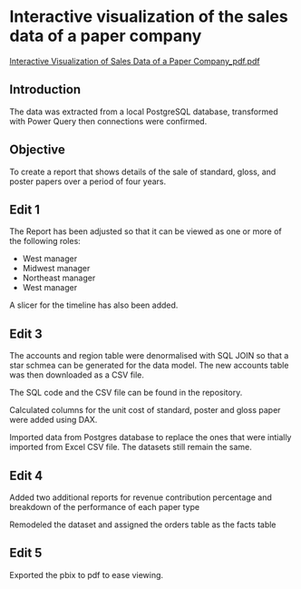 # Interactive visualization of the sales data of a paper company

[Interactive Visualization of Sales Data of a Paper Company_pdf.pdf](https://github.com/Hassanat-Awodipe/Power_BI--Parch_and_Posey_Sales_Data/files/8599555/Interactive.Visualization.of.Sales.Data.of.a.Paper.Company_pdf.pdf)


## Introduction

The data was extracted from a local PostgreSQL database, transformed with Power Query then connections were confirmed. 



## Objective

To create a report that shows details of the sale of standard, gloss, and poster papers over a period of four years.



## Edit 1

The Report has been adjusted so that it can be viewed as one or more of the following roles:

* West manager
* Midwest manager
* Northeast manager
* West manager

A slicer for the timeline has also been added.


## Edit 3

The accounts and region table were denormalised with SQL JOIN so that a star schmea can be generated for the data model. The new accounts table was then downloaded as a CSV file.

The SQL code and the CSV file can be found in the repository. 

Calculated columns for the unit cost of standard, poster and gloss paper were added using DAX.

Imported data from Postgres database to replace the ones that were intially imported from Excel CSV file. The datasets still remain the same.


## Edit 4

Added two additional reports for revenue contribution percentage and breakdown of the performance of each paper type

Remodeled the dataset and assigned the orders table as the facts table


## Edit 5

Exported the pbix to pdf to ease viewing.

